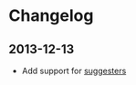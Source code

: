 Changelog
=========
2013-12-13
----------
* Add support for [suggesters](http://www.elasticsearch.org/guide/en/elasticsearch/reference/current/search-suggesters.html)